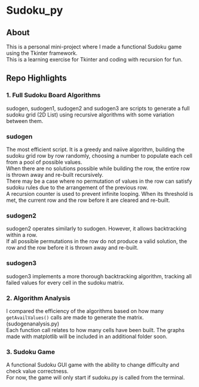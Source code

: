 # Sudoku_py

## About
This is a personal mini-project where I made a functional Sudoku game using the Tkinter framework.  
This is a learning exercise for Tkinter and coding with recursion for fun.

## Repo Highlights
### 1.  **Full Sudoku Board Algorithms**  
  sudogen, sudogen1, sudogen2 and sudogen3 are scripts to generate a full sudoku grid (2D List) using recursive algorithms with some variation between them.  
### sudogen
The most efficient script. It is a greedy and naiive algorithm, building the sudoku grid row by row randomly, choosing a number to populate each cell from a pool of possible values.    
When there are no solutions possible while building the row, the entire row is thrown away and re-built recursively.   
There may be a case where no permutation of values in the row can satisfy sudoku rules due to the arrangement of the previous row.  
A recursion counter is used to prevent infinite looping. When its threshold is met, the current row and the row before it are cleared and re-built.  

### sudogen2
sudogen2 operates similarly to sudogen. However, it allows backtracking within a row.  
If all possible permutations in the row do not produce a valid solution, the row and the row before it is thrown away and re-built.

### sudogen3  
sudogen3 implements a more thorough backtracking algorithm, tracking all failed values for every cell in the sudoku matrix.  

### 2. Algorithm Analysis 
  I compared the efficiency of the algorithms based on how many ```getAvailValues()``` calls are made to generate the matrix. (sudogenanalysis.py)  
  Each function call relates to how many cells have been built.
  The graphs made with matplotlib will be included in an additional folder soon.
  
### 3. Sudoku Game
  A functional Sudoku GUI game with the ability to change difficulty and check value correctness.  
  For now, the game will only start if sudoku.py is called from the terminal. 
 
